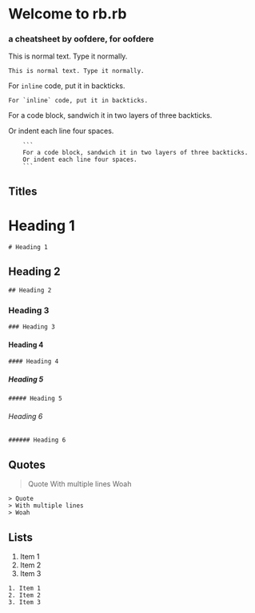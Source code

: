 # Welcome to rb.rb
### a cheatsheet by oofdere, for oofdere

This is normal text. Type it normally.
```
This is normal text. Type it normally.
```

For `inline` code, put it in backticks.
```
For `inline` code, put it in backticks.
```

For a code block, sandwich it in two layers of three backticks.

Or indent each line four spaces.
```
    ```
    For a code block, sandwich it in two layers of three backticks.
    Or indent each line four spaces.
    ```
```

## Titles
# Heading 1
```
# Heading 1
```
## Heading 2
```
## Heading 2
```
### Heading 3
```
### Heading 3
```
#### Heading 4
```
#### Heading 4
```
##### Heading 5
```
##### Heading 5
```
###### Heading 6
```
###### Heading 6
```

## Quotes
> Quote
> With multiple lines
> Woah
```
> Quote
> With multiple lines
> Woah
```

## Lists
1. Item 1
2. Item 2
3. Item 3
```
1. Item 1
2. Item 2
3. Item 3
```
